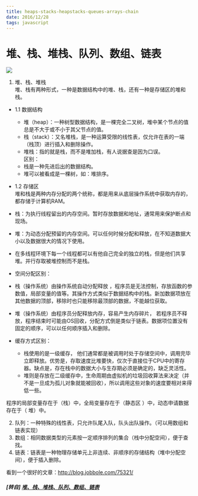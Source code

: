 ```yaml
---
title: heaps-stacks-heapstacks-queues-arrays-chain
date: 2016/12/28
tags: javascript
---
```


# 堆、栈、堆栈、队列、数组、链表 #

![](https://mmbiz.qpic.cn/mmbiz_png/0vF1DtfHb3H4PUInw6f0J2wlASSfuk1j0zl0zXLbFv0DqibkGSTVr9qg6cgibXVo7VZVCtxfia16vJvBiaRSZFVPjw/0?wx_fmt=png)

1. 堆、栈、堆栈  
    堆、栈有两种形式，一种是数据结构中的堆、栈，还有一种是存储区的堆和栈。  
* 1.1 数据结构  
    * 堆（heap）：一种树型数据结构，是一棵完全二叉树，堆中某个节点的值总是不大于或不小于其父节点的值。  
    * 栈（stack）：又名堆栈，是一种运算受限的线性表，仅允许在表的一端（栈顶）进行插入和删除操作。  
    * 堆栈：指的就是栈，而不是堆加栈，有人说据查是因为口误。  
    区别：  
    * 栈是一种先进后出的数据结构。  
    * 堆可以被看成是一棵树，如：堆排序。  

* 1.2 存储区  
堆和栈是两种内存分配的两个统称，都是用来从底层操作系统中获取内存的，都存储于计算机RAM。  
* 栈：为执行线程留出的内存空间。暂时存放数据和地址，通常用来保护断点和现场。  
* 堆：为动态分配预留的内存空间。可以任何时候分配和释放，在不知道数据大小以及数据很大的情况下使用。  
* 在多线程环境下每一个线程都可以有他自己完全的独立的栈，但是他们共享堆。并行存取被堆控制而不是栈。  
* 空间分配区别：  
* 栈（操作系统）由操作系统自动分配释放 ，程序员是无法控制，存放函数的参数值，局部变量的值等。其操作方式类似于数据结构中的栈。新加数据项放在其他数据的顶部，移除时也只能移除最顶部的数据，不能越位获取。  
* 堆（操作系统）由程序员分配释放内存，容易产生内存碎片， 若程序员不释放，程序结束时可能由OS回收，分配方式倒是类似于链表。数据项位置没有固定的顺序，可以以任何顺序插入和删除。  
* 缓存方式区别：  
    * 栈使用的是一级缓存， 他们通常都是被调用时处于存储空间中，调用完毕立即释放。优势是，存取速度比堆要快，仅次于直接位于CPU中的寄存器。缺点是，存在栈中的数据大小与生存期必须是确定的，缺乏灵活性。  
    * 堆则是存放在二级缓存中，生命周期由虚拟机的垃圾回收算法来决定（并不是一旦成为孤儿对象就能被回收），所以调用这些对象的速度要相对来得低一些。  

程序的局部变量存在于（栈）中，全局变量存在于（静态区 ）中，动态申请数据存在于（ 堆）中。  

2. 队列：一种特殊的线性表，只允许队尾入队，队头出队操作。（可以用数组和链表实现）  
3. 数组：相同数据类型的元素按一定顺序排列的集合（栈中分配空间），便于查找。  
4. 链表：链表是一种物理存储单元上非连续、非顺序的存储结构（堆中分配空间），便于插入删除。  

看到一个很好的文章：http://blog.jobbole.com/75321/  

##### [转自] [堆、栈、堆栈、队列、数组、链表](https://mp.weixin.qq.com/s?__biz=MzI3NTQ5NTE5Mw==&mid=2247483770&idx=1&sn=0b3ccb02a5308ec249316288827ed8d2&chksm=eb02a10cdc75281a0afcb9034e9590139bea53ab5d239630962dce4f6ee7550cdd5d70bd6884&mpshare=1&scene=1&srcid=062835G4X5zAVAgRQqyoVTC7&key=cf0dc319bc22985efd46f88c5c9d448b33412bcac022f8c0e70ff9883e454aeb7b038896b08b56a91dc6dc6ff889eac0b978db8ffc36042c202b25103a6537ada07da22481303ed6376ecbbe6abee02d&ascene=0&uin=NzgyNzAwMTAx&devicetype=iMac+MacBookPro12%2C1+OSX+OSX+10.12.4+build&version=12020610&nettype=WIFI&lang=zh_CN&fontScale=100&pass_ticket=3r5tdwajo%2Bn%2FJyql48TdVB%2FIyWmFLBAbbtRIhDbY8dpbaiMNp6ziZZAl21WufchK)